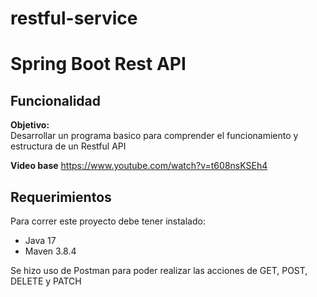 # restful-service
# Spring Boot Rest API

## Funcionalidad

**Objetivo:**  
Desarrollar un programa basico para comprender el funcionamiento y estructura de un Restful API

**Video base**
https://www.youtube.com/watch?v=t608nsKSEh4

## Requerimientos

Para correr este proyecto debe tener instalado:

 - Java 17
 - Maven 3.8.4
 
 Se hizo uso de Postman para poder realizar las acciones de GET, POST, DELETE y PATCH


